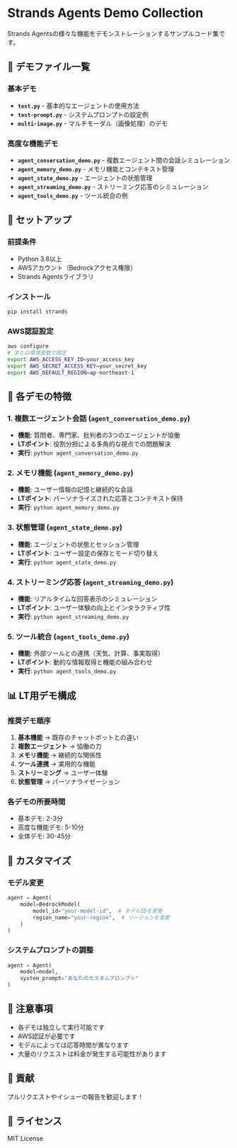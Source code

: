 # Strands Agents Demo Collection

Strands Agentsの様々な機能をデモンストレーションするサンプルコード集です。

## 📁 デモファイル一覧

### 基本デモ
- **`test.py`** - 基本的なエージェントの使用方法
- **`test-prompt.py`** - システムプロンプトの設定例
- **`multi-image.py`** - マルチモーダル（画像処理）のデモ

### 高度な機能デモ
- **`agent_conversation_demo.py`** - 複数エージェント間の会話シミュレーション
- **`agent_memory_demo.py`** - メモリ機能とコンテキスト管理
- **`agent_state_demo.py`** - エージェントの状態管理
- **`agent_streaming_demo.py`** - ストリーミング応答のシミュレーション
- **`agent_tools_demo.py`** - ツール統合の例

## 🚀 セットアップ

### 前提条件
- Python 3.8以上
- AWSアカウント（Bedrockアクセス権限）
- Strands Agentsライブラリ

### インストール
```bash
pip install strands
```

### AWS認証設定
```bash
aws configure
# または環境変数で設定
export AWS_ACCESS_KEY_ID=your_access_key
export AWS_SECRET_ACCESS_KEY=your_secret_key
export AWS_DEFAULT_REGION=ap-northeast-1
```

## 🎯 各デモの特徴

### 1. 複数エージェント会話 (`agent_conversation_demo.py`)
- **機能**: 質問者、専門家、批判者の3つのエージェントが協働
- **LTポイント**: 役割分担による多角的な視点での問題解決
- **実行**: `python agent_conversation_demo.py`

### 2. メモリ機能 (`agent_memory_demo.py`)
- **機能**: ユーザー情報の記憶と継続的な会話
- **LTポイント**: パーソナライズされた応答とコンテキスト保持
- **実行**: `python agent_memory_demo.py`

### 3. 状態管理 (`agent_state_demo.py`)
- **機能**: エージェントの状態とセッション管理
- **LTポイント**: ユーザー設定の保存とモード切り替え
- **実行**: `python agent_state_demo.py`

### 4. ストリーミング応答 (`agent_streaming_demo.py`)
- **機能**: リアルタイムな回答表示のシミュレーション
- **LTポイント**: ユーザー体験の向上とインタラクティブ性
- **実行**: `python agent_streaming_demo.py`

### 5. ツール統合 (`agent_tools_demo.py`)
- **機能**: 外部ツールとの連携（天気、計算、事実取得）
- **LTポイント**: 動的な情報取得と機能の組み合わせ
- **実行**: `python agent_tools_demo.py`

## 📊 LT用デモ構成

### 推奨デモ順序
1. **基本機能** → 既存のチャットボットとの違い
2. **複数エージェント** → 協働の力
3. **メモリ機能** → 継続的な関係性
4. **ツール連携** → 実用的な機能
5. **ストリーミング** → ユーザー体験
6. **状態管理** → パーソナライゼーション

### 各デモの所要時間
- 基本デモ: 2-3分
- 高度な機能デモ: 5-10分
- 全体デモ: 30-45分

## 🔧 カスタマイズ

### モデル変更
```python
agent = Agent(
    model=BedrockModel(
        model_id="your-model-id",  # モデルIDを変更
        region_name="your-region",  # リージョンを変更
    )
)
```

### システムプロンプトの調整
```python
agent = Agent(
    model=model,
    system_prompt="あなたのカスタムプロンプト"
)
```

## 📝 注意事項

- 各デモは独立して実行可能です
- AWS認証が必要です
- モデルによっては応答時間が異なります
- 大量のリクエストは料金が発生する可能性があります

## 🤝 貢献

プルリクエストやイシューの報告を歓迎します！

## 📄 ライセンス

MIT License

